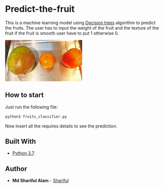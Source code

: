 # Predict-the-fruit

This is a machine learning model using [Decision trees](https://en.wikipedia.org/wiki/Decision_tree_model) algorithm to predict the fruits. The user has to input the weight of the fruit and the texture of the fruit if the fruit is smooth user have to put 1 otherwise 0.

<img src="./Image/1.jpg" width="250">

## How to start

Just run the following file:

```bash
python3 fruits_classifier.py
```
Now insert all the requires details to see the prediction.

## Built With
* [Python 3.7](https://www.python.org/downloads/).

## Author

* **Md Shariful Alam** - [Shariful](https://github.com/Shourov1)
